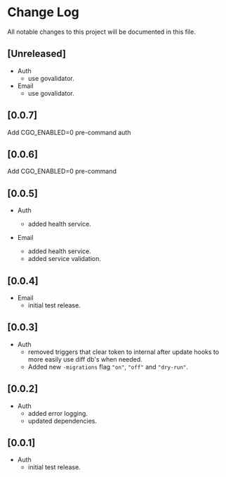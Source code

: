 # Change Log
All notable changes to this project will be documented in this file.

## [Unreleased]

* Auth
  * use govalidator.
* Email
  * use govalidator.

## [0.0.7]

Add CGO_ENABLED=0 pre-command auth

## [0.0.6]

Add CGO_ENABLED=0 pre-command

## [0.0.5]

* Auth
  * added health service.

* Email
  * added health service.
  * added service validation.

## [0.0.4]

* Email
  * initial test release.

## [0.0.3]

* Auth
  * removed triggers that clear token to internal after update hooks to more easily use diff db's when needed.
  * Added new `-migrations` flag `"on"`, `"off"` and `"dry-run"`.

## [0.0.2]

* Auth
  * added error logging.
  * updated dependencies.

## [0.0.1]

* Auth
    * initial test release.